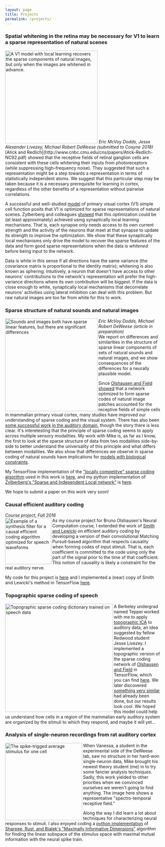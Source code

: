```yaml
---
layout: page
title: Projects
permalink: /projects/
---
```


### Spatial whitening in the retina may be necessary for V1 to learn a sparse representation of natural scenes
<img src="../static/img/natims_examples.png" width="300px" height="auto" alt="A V1 model with local learning recovers the sparse components of natural images, but only when the images are whitened in advance." title="A V1 model with local learning recovers the sparse components of natural images (top examples), but only when the images are whitened in advance.">
<i> Eric McVoy Dodds, Jesse Alexander Livezey, Michael Robert DeWeese (submitted to Cosyne 2018) </i> <br>
[Atick and Redlich](http://www.cnbc.cmu.edu/cns/papers/Atick-Redlich-NC92.pdf) showed that the receptive fields of retinal ganglion cells are consistent with these cells whitening their inputs from photoreceptors (while suppressing high-frequency noise). They suggested that such a representation might be a step towards a representation in terms of statistically independent atoms. We suggest that this particular step may be taken because it is a necessary prerequisite for learning in cortex, regardless of the other benefits of a representation without pairwise correlations.

A successful and well-studied [model](http://redwood.berkeley.edu/bruno/papers/nature-paper.pdf) of primary visual cortex (V1) simple cell function posits that V1 is optimized for sparse representations of natural scenes. Zylberberg and colleagues [showed](http://journals.plos.org/ploscompbiol/article?id=10.1371/journal.pcbi.1002250) that this optimization could be (at least approximately) achieved using synaptically local learning mechanisms. That is, each synapse only needs access to its own current strength and the activity of the neurons that meet at that synapse to update its strength to improve the optimization. We show that these synaptically local mechanisms only drive the model to recover the sparse features of the data and form good sparse representations when the data is <i>whitened</i> before being input to the network. 

Data is white in this sense if all directions have the same variance (the covariance matrix is proportional to the identity matrix); whitening is also known as sphering. Intuitively, a neuron that doesn't have access to other neurons' contributions to the network's representation will prefer the high-variance directions where its own contribution will be biggest. If the data is close enough to white, synaptically local mechanisms that decorrelate neurons' activities using lateral inhibition can deal with this problem. But raw natural images are too far from white for this to work. 

### Sparse structure of natural sounds and natural images
<img src="../static/img/imsounds.png" width="300px" height="auto" alt="Sounds and images both have sparse linear features, but there are significant differences" title="An element of a sparse coding dictionary trained on speech spectrograms, and a log histogram of its linear projections onto the data. Similarly, an example for natural images." align='left'>
<i> Eric McVoy Dodds, Michael Robert DeWeese (article in preparation) </i> <br>
We report on differences and similarities in the structure of sparse linear components of sets of natural sounds and natural images, and we show consequences of the differences for a neurally plausible model. 

Since [Olshausen and Field showed](http://redwood.berkeley.edu/bruno/papers/nature-paper.pdf) that a network optimized to form sparse codes of natural image patches accounted for the receptive fields of simple cells in mammalian primary visual cortex, many studies have improved our understanding of sparse coding and the visual system. There has also been [some successful work](https://search.proquest.com/docview/204546620?pq-origsite=gscholar) [in the auditory domain](http://journals.plos.org/ploscompbiol/article?id=10.1371/journal.pcbi.1002594), though the story there is less clear. It's interetesting that the principle of sparse coding seems to apply across multiple sensory modalities. My work with Mike is, as far as I know, the first to look at the sparse structure of data from two modalities side-by-side to better understand the universality of this principle and what differs between modalities. We also show that differences we observe in sparse coding of natural sounds have implications for [models with biological constraints](http://journals.plos.org/ploscompbiol/article?id=10.1371/journal.pcbi.1002250).

My TensorFlow implementation of the ["locally competitve" sparse coding algorithm](http://www.mitpressjournals.org/doi/abs/10.1162/neco.2008.03-07-486) used in this work is [here](https://github.com/emdodds/DictLearner/tf_lca.py), and my python implementation of [Zylberberg's "Sparse and Independent Local network"](http://journals.plos.org/ploscompbiol/article?id=10.1371/journal.pcbi.1002250) is [here](https://github.com/emdodds/SAILnet.).

We hope to submit a paper on this work very soon!

### Causal efficient auditory coding
<i> Course project, Fall 2016 </i> <br>
<img src="../static/img/causalMPexample.PNG" width="150px" height="auto" title="Example of a synthesis filter for a causal efficient coding algorithm optimized for speech waveforms" align='left'>
As my course project for Bruno Olshausen's Neural Computation course, I extended the work of [Smith and Lewicki](https://search.proquest.com/docview/204546620?pq-origsite=gscholar) on efficient auditory coding by developing a version of their convolutional Matching Pursuit-based algorithm that respects causality when forming codes of input stimuli. That is, each coefficient is committed to the code using only the part of the signal prior to the time of that coefficient. This notion of causality is likely a constraint for the real auditory nerve.

My code for this project is [here](https://github.com/emdodds/causal-sparse-coding) and I implemented a (near) copy of Smith and Lewicki's method in TensorFlow [here](https://github.com/emdodds/matching-pursuit).


### Topographic sparse coding of speech
<img src="../static/img/topo.png" width="350px" height="auto" title="Topographic sparse coding dictionary trained on speech data" align='left'> A Berkeley undergrad named Teppei worked with me to apply [topographic ICA](http://www.mitpressjournals.org/doi/abs/10.1162/089976601750264992) to auditory data, an idea suggested by fellow Redwood student Jesse Livezey. I implemented a topographic version of the sparse coding network of [Olshausen and Field](http://www.sciencedirect.com/science/article/pii/S0042698997001697) in TensorFlow, which you can find [here](https://github.com/emdodds/DictLearner/blob/master/TopoSparsenet.py). We later discovered [something very similar](http://papers.nips.cc/paper/4703-the-topographic-unsupervised-learning-of-natural-sounds-in-the-auditory) had already been done, but our results look cool. We hoped this model could help us understand how cells in a region of the mammalian early auditory system are organized by the stimuli to which they respond, and maybe it will yet...



### Analysis of single-neuron recordings from rat auditory cortex
<img src="../static/img/favSTA.png" width="250px" height="auto" title="The spike-trigged average stimulus for one cell" align='left'> 
When Vanessa, a student in the experimental side of the DeWeese lab, saw no structure in her hard-won single-neuron data, Mike brought his newest theory student (me) in to try some fancier analysis techniques. Sadly, this work yielded to other priorities when we convinced ourselves we weren't going to find anything. The image here shows a representative "spectro-temporal receptive field."

Along the way I did learn a lot about techniques for characterizing neural responses to stimuli. I also enjoyed coding a [python implementation](https://github.com/emdodds/MID) of [Sharpee, Rust, and Bialek's "Maximally Informative Dimensions"](http://www.mitpressjournals.org/doi/abs/10.1162/089976604322742010) algorithm for finding the linear subspace of the stimulus space with maximal mutual information with the neural spike train.

